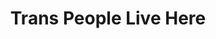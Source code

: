 ---
pid: rs87
title: Trans People Live Here
location_transcription: W. Philly, C.C., N Philly, S. Philly
coordinates: "[-75.171336346805, 39.949333752672]"
zipcode: '19104'
gen_neighborhood: West Philadelphia
neighborhood: University City,Belmont,Parkside,Powelton Village
outside_phl: 
age: '24'
age_range: 20-29
instagram: 
image_file_name: rs_87.jpg
proposal_transcription: |-
  TRANS PEOPLE MATTER
  can be a performance space
  Tables
  Bench
  Trans artist
topic: Gender Identity,Inclusivity
topic_summary: 0, 0
type: Space,Park
keywords_other: representation, trans
credit: 
image_labels: 
twitter: 
facebook: 
permalink: "/monuments/rs87/"
layout: item-page
---